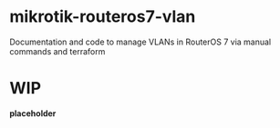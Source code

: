 # mikrotik-routeros7-vlan
Documentation and code to manage VLANs in RouterOS 7 via manual commands and terraform

# WIP

**placeholder**
